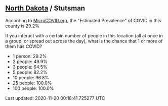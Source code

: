 
## [North Dakota](/united-states/north-dakota) / Stutsman

According to [MicroCOVID.org](http://microcovid.org),
the "Estimated Prevalence" of COVID in this county is 29.2%

If you interact with a certain number of people in this location
(all at once in a group, or spread out across the day), what is the chance that
1 or more of them has COVID?

- 1 person: 29.2%
- 2 people: 49.9%
- 3 people: 64.5%
- 5 people: 82.2%
- 10 people: 96.8%
- 25 people: 100.0%
- 100 people: 100.0%

Last updated: 2020-11-20 00:18:41.725277 UTC
